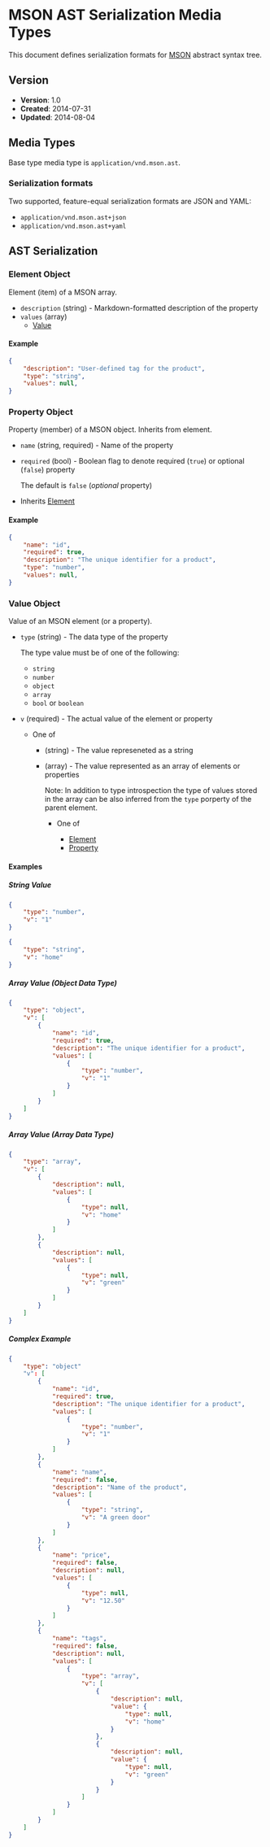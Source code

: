 # MSON AST Serialization Media Types
This document defines serialization formats for [MSON](https://github.com/apiaryio/mson) abstract syntax tree.

## Version

- **Version**: 1.0
- **Created**: 2014-07-31
- **Updated**: 2014-08-04

## Media Types
Base type media type is `application/vnd.mson.ast`.

### Serialization formats
Two supported, feature-equal serialization formats are JSON and YAML:

- `application/vnd.mson.ast+json`
- `application/vnd.mson.ast+yaml`

## AST Serialization

### Element Object
Element (item) of a MSON array.

- `description` (string) - Markdown-formatted description of the property
- `values` (array)
    - [Value](https://github.com/apiaryio/mson-ast#value-object)

#### Example

```json
{
    "description": "User-defined tag for the product",
    "type": "string",
    "values": null,
}
```

### Property Object
Property (member) of a MSON object. Inherits from element.

- `name` (string, required) - Name of the property
- `required` (bool) - Boolean flag to denote required (`true`) or optional (`false`) property

    The default is `false` (_optional_ property)
- Inherits [Element](https://github.com/apiaryio/mson-ast#element-object)

#### Example

```json
{
    "name": "id",
    "required": true,
    "description": "The unique identifier for a product",
    "type": "number",
    "values": null,
}
```

### Value Object
Value of an MSON element (or a property).

- `type` (string) - The data type of the property

    The type value must be of one of the following:

    - `string`
    - `number`
    - `object`
    - `array`
    - `bool` or `boolean`

- `v` (required) - The actual value of the element or property

    - One of

        - (string) - The value represeneted as a string
        - (array) - The value represented as an array of elements or properties

            Note: In addition to type introspection the type of values stored in the array can be also inferred from the `type` porperty of the parent element.

            - One of

                - [Element](https://github.com/apiaryio/mson-ast#element-object)
                - [Property](https://github.com/apiaryio/mson-ast#property-object)

#### Examples

##### String Value

```json
{
    "type": "number",
    "v": "1"
}
```

```json
{
    "type": "string",
    "v": "home"
}
```

##### Array Value (Object Data Type)

```json
{
    "type": "object",
    "v": [
        {
            "name": "id",
            "required": true,
            "description": "The unique identifier for a product",
            "values": [
                {
                    "type": "number",
                    "v": "1"
                }
            ]
        }
    ]
}
```

##### Array Value (Array Data Type)

```json
{
    "type": "array",
    "v": [
        {
            "description": null,
            "values": [
                {
                    "type": null,
                    "v": "home"
                }
            ]
        },
        {
            "description": null,
            "values": [
                {
                    "type": null,
                    "v": "green"
                }
            ]
        }
    ]
}
```

##### Complex Example

```json
{
    "type": "object"
    "v": [
        {
            "name": "id",
            "required": true,
            "description": "The unique identifier for a product",
            "values": [
                {
                    "type": "number",
                    "v": "1"
                }
            ]
        },
        {
            "name": "name",
            "required": false,
            "description": "Name of the product",
            "values": [
                {
                    "type": "string",
                    "v": "A green door"
                }
            ]
        },
        {
            "name": "price",
            "required": false,
            "description": null,
            "values": [
                {
                    "type": null,
                    "v": "12.50"
                }
            ]
        },
        {
            "name": "tags",
            "required": false,
            "description": null,
            "values": [
                {
                    "type": "array",
                    "v": [
                        {
                            "description": null,
                            "value": {
                                "type": null,
                                "v": "home"
                            }
                        },
                        {
                            "description": null,
                            "value": {
                                "type": null,
                                "v": "green"
                            }
                        }
                    ]
                }
            ]
        }
    ]
}
```
